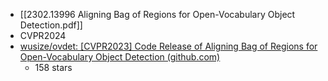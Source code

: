 - [[2302.13996 Aligning Bag of Regions for Open-Vocabulary Object Detection.pdf]]
- CVPR2024
- [wusize/ovdet: [CVPR2023] Code Release of Aligning Bag of Regions for Open-Vocabulary Object Detection (github.com)](https://github.com/wusize/ovdet)
	- 158 stars
